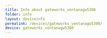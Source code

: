 ```yaml
---
title: Info about gateworks_ventanagw5300
folder: info
layout: deviceinfo
permalink: /devices/gateworks_ventanagw5300/
device: gateworks_ventanagw5300
---
```

